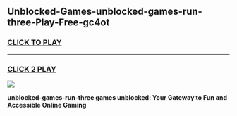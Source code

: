 
## Unblocked-Games-unblocked-games-run-three-Play-Free-gc4ot
<h3>
<a href="https://premium76.site?title=unblocked-games-run-three&ref=22A">CLICK TO PLAY</a></h3>
<hr>

<h3>
<a href="https://premium76.site?title=unblocked-games-run-three&ref=22A">CLICK 2 PLAY</a>
  
</h3>

<a href="https://premium76.site?title=unblocked-games-run-three&ref=22A"><img src="https://clearcache.store/games.png"></a>


**unblocked-games-run-three games unblocked: Your Gateway to Fun and Accessible Online Gaming**
